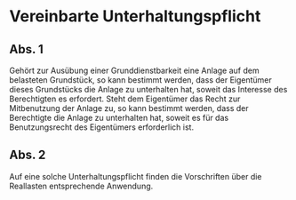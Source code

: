 # Vereinbarte Unterhaltungspflicht



## Abs. 1

 Gehört zur Ausübung einer Grunddienstbarkeit eine Anlage auf dem belasteten Grundstück, so kann bestimmt werden, dass der Eigentümer dieses Grundstücks die Anlage zu unterhalten hat, soweit das Interesse des Berechtigten es erfordert. Steht dem Eigentümer das Recht zur Mitbenutzung der Anlage zu, so kann bestimmt werden, dass der Berechtigte die Anlage zu unterhalten hat, soweit es für das Benutzungsrecht des Eigentümers erforderlich ist.

## Abs. 2

 Auf eine solche Unterhaltungspflicht finden die Vorschriften über die Reallasten entsprechende Anwendung. 

